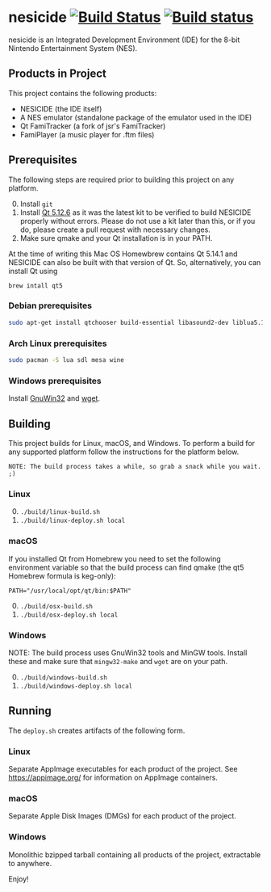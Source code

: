 # nesicide [![Build Status](https://travis-ci.org/christopherpow/nesicide.svg?branch=master)](https://travis-ci.org/christopherpow/nesicide) [![Build status](https://ci.appveyor.com/api/projects/status/284fj1df8dur76g5?svg=true)](https://ci.appveyor.com/project/christopherpow/nesicide)

nesicide is an Integrated Development Environment (IDE) for the 8-bit Nintendo Entertainment System (NES).

## Products in Project

This project contains the following products:

* NESICIDE (the IDE itself)
* A NES emulator (standalone package of the emulator used in the IDE)
* Qt FamiTracker (a fork of jsr's FamiTracker)
* FamiPlayer (a music player for .ftm files)

## Prerequisites

The following steps are required prior to building this project on any platform.

0. Install `git`
1. Install [Qt 5.12.6](http://download.qt.io/archive/qt/5.12/5.12.6/) as it was the latest kit to be verified to build NESICIDE properly without errors. Please do not use a kit later than this, or if you do, please create a pull request with necessary changes.
2. Make sure qmake and your Qt installation is in your PATH.

At the time of writing this Mac OS Homewbrew contains Qt 5.14.1 and NESICIDE can also be built with that version of Qt. So, alternatively, you can install Qt using

   ```
   brew intall qt5
   ```

### Debian prerequisites

```sh
sudo apt-get install qtchooser build-essential libasound2-dev liblua5.1-dev libsdl1.2-dev libgl1-mesa-dev 
```

### Arch Linux prerequisites

```sh
sudo pacman -S lua sdl mesa wine
```

### Windows prerequisites

Install [GnuWin32](https://sourceforge.net/projects/getgnuwin32/) and [wget](http://gnuwin32.sourceforge.net/packages/wget.htm).

## Building

This project builds for Linux, macOS, and Windows. To perform a build for any supported platform follow the instructions for the platform below.

`NOTE: The build process takes a while, so grab a snack while you wait. ;)`

### Linux

0. `./build/linux-build.sh`
1. `./build/linux-deploy.sh local`

### macOS

If you installed Qt from Homebrew you need to set the following environment variable so that the build process can find qmake (the qt5 Homebrew formula is keg-only):

```
PATH="/usr/local/opt/qt/bin:$PATH"
```

0. `./build/osx-build.sh`
1. `./build/osx-deploy.sh local`

### Windows

NOTE: The build process uses GnuWin32 tools and MinGW tools. Install these and make sure that `mingw32-make` and `wget` are on your path.

0. `./build/windows-build.sh`
1. `./build/windows-deploy.sh local`

## Running

The `deploy.sh` creates artifacts of the following form.

### Linux

Separate AppImage executables for each product of the project. See https://appimage.org/ for information on AppImage containers.

### macOS

Separate Apple Disk Images (DMGs) for each product of the project.

### Windows

Monolithic bzipped tarball containing all products of the project, extractable to anywhere.

Enjoy!
